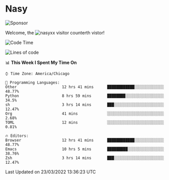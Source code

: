 # Nasy

<!--
<p align="center">
<img height="200" src="https://github-readme-stats.vercel.app/api?username=nasyxx&count_private=true&show_icons=true&theme=dracula&include_all_commits=true"/>
<img height="200" src="https://github-readme-stats.vercel.app/api/top-langs/?username=nasyxx&theme=dracula&hide=html,jupyter+notebook&count_private=true&show_icons=true"/>
</p>

  
----------------
-->

![Sponsor](https://img.shields.io/static/v1.svg?label=Sponsor&message=%E2%9D%A4&logo=GitHub&style=flat&color=pink)
 
Welcome, the ![nasyxx visitor counter](https://count.getloli.com/get/@nasyxx?theme=rule34)th vistor!
 
<!--START_SECTION:waka-->
![Code Time](http://img.shields.io/badge/Code%20Time-2%2C061%20hrs%2052%20mins-blue)

![Lines of code](https://img.shields.io/badge/From%20Hello%20World%20I%27ve%20Written-5%20Million%20lines%20of%20code-blue)

📊 **This Week I Spent My Time On** 

```text
⌚︎ Time Zone: America/Chicago

💬 Programming Languages: 
Other                    12 hrs 41 mins      ████████████░░░░░░░░░░░░░   48.77% 
Python                   8 hrs 59 mins       ████████░░░░░░░░░░░░░░░░░   34.5% 
sh                       3 hrs 14 mins       ███░░░░░░░░░░░░░░░░░░░░░░   12.47% 
Org                      41 mins             ░░░░░░░░░░░░░░░░░░░░░░░░░   2.68% 
TOML                     12 mins             ░░░░░░░░░░░░░░░░░░░░░░░░░   0.81%

🔥 Editors: 
Browser                  12 hrs 41 mins      ████████████░░░░░░░░░░░░░   48.77% 
Emacs                    10 hrs 5 mins       █████████░░░░░░░░░░░░░░░░   38.76% 
Zsh                      3 hrs 14 mins       ███░░░░░░░░░░░░░░░░░░░░░░   12.47%

```


 Last Updated on 23/03/2022 13:36:23 UTC
<!--END_SECTION:waka-->

<!-- ![visitors](https://visitor-badge.laobi.icu/badge?page_id=nasyxx.nasyxx) -->
